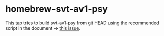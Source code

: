 # homebrew-svt-av1-psy

This tap tries to build svt-av1-psy from git HEAD using the recommended script in the document → [this issue](https://github.com/gianni-rosato/homebrew-svt-av1-psy/issues/1).  
